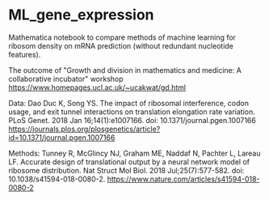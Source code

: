 # ML_gene_expression
Mathematica notebook to compare methods of machine learning for ribosom density on mRNA prediction (without redundant nucleotide features).

The outcome of "Growth and division in mathematics and medicine: A collaborative incubator" workshop
https://www.homepages.ucl.ac.uk/~ucakwat/gd.html

Data: Dao Duc K, Song YS. The impact of ribosomal interference, codon usage, and exit tunnel interactions on translation elongation rate variation. PLoS Genet. 2018 Jan 16;14(1):e1007166. doi: 10.1371/journal.pgen.1007166 https://journals.plos.org/plosgenetics/article?id=10.1371/journal.pgen.1007166

Methods: Tunney R, McGlincy NJ, Graham ME, Naddaf N, Pachter L, Lareau LF. Accurate design of translational output by a neural network model of ribosome distribution. Nat Struct Mol Biol. 2018 Jul;25(7):577-582. doi: 10.1038/s41594-018-0080-2. https://www.nature.com/articles/s41594-018-0080-2
